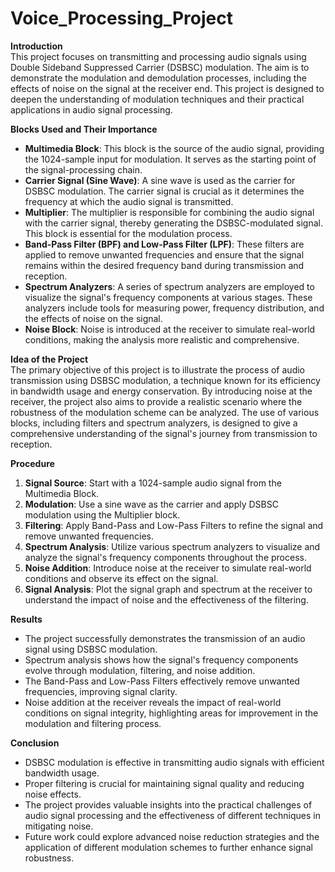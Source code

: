 # Voice_Processing_Project

**Introduction**  
This project focuses on transmitting and processing audio signals using Double Sideband Suppressed Carrier (DSBSC) modulation. The aim is to demonstrate the modulation and demodulation processes, including the effects of noise on the signal at the receiver end. This project is designed to deepen the understanding of modulation techniques and their practical applications in audio signal processing.

**Blocks Used and Their Importance**  
- **Multimedia Block**: This block is the source of the audio signal, providing the 1024-sample input for modulation. It serves as the starting point of the signal-processing chain.
- **Carrier Signal (Sine Wave)**: A sine wave is used as the carrier for DSBSC modulation. The carrier signal is crucial as it determines the frequency at which the audio signal is transmitted.
- **Multiplier**: The multiplier is responsible for combining the audio signal with the carrier signal, thereby generating the DSBSC-modulated signal. This block is essential for the modulation process.
- **Band-Pass Filter (BPF) and Low-Pass Filter (LPF)**: These filters are applied to remove unwanted frequencies and ensure that the signal remains within the desired frequency band during transmission and reception.
- **Spectrum Analyzers**: A series of spectrum analyzers are employed to visualize the signal's frequency components at various stages. These analyzers include tools for measuring power, frequency distribution, and the effects of noise on the signal.
- **Noise Block**: Noise is introduced at the receiver to simulate real-world conditions, making the analysis more realistic and comprehensive.

**Idea of the Project**  
The primary objective of this project is to illustrate the process of audio transmission using DSBSC modulation, a technique known for its efficiency in bandwidth usage and energy conservation. By introducing noise at the receiver, the project also aims to provide a realistic scenario where the robustness of the modulation scheme can be analyzed. The use of various blocks, including filters and spectrum analyzers, is designed to give a comprehensive understanding of the signal's journey from transmission to reception.

**Procedure**  
1. **Signal Source**: Start with a 1024-sample audio signal from the Multimedia Block.
2. **Modulation**: Use a sine wave as the carrier and apply DSBSC modulation using the Multiplier block.
3. **Filtering**: Apply Band-Pass and Low-Pass Filters to refine the signal and remove unwanted frequencies.
4. **Spectrum Analysis**: Utilize various spectrum analyzers to visualize and analyze the signal's frequency components throughout the process.
5. **Noise Addition**: Introduce noise at the receiver to simulate real-world conditions and observe its effect on the signal.
6. **Signal Analysis**: Plot the signal graph and spectrum at the receiver to understand the impact of noise and the effectiveness of the filtering.

**Results**  
- The project successfully demonstrates the transmission of an audio signal using DSBSC modulation.
- Spectrum analysis shows how the signal's frequency components evolve through modulation, filtering, and noise addition.
- The Band-Pass and Low-Pass Filters effectively remove unwanted frequencies, improving signal clarity.
- Noise addition at the receiver reveals the impact of real-world conditions on signal integrity, highlighting areas for improvement in the modulation and filtering process.

**Conclusion**  
- DSBSC modulation is effective in transmitting audio signals with efficient bandwidth usage.
- Proper filtering is crucial for maintaining signal quality and reducing noise effects.
- The project provides valuable insights into the practical challenges of audio signal processing and the effectiveness of different techniques in mitigating noise.
- Future work could explore advanced noise reduction strategies and the application of different modulation schemes to further enhance signal robustness.
